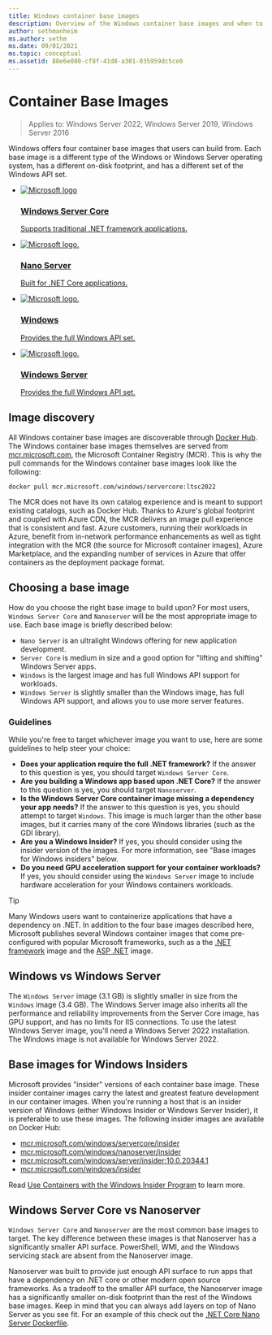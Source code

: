 ```yaml
---
title: Windows container base images
description: Overview of the Windows container base images and when to use them.
author: sethmanheim
ms.author: sethm
ms.date: 09/01/2021
ms.topic: conceptual
ms.assetid: 88e6e080-cf8f-41d8-a301-035959dc5ce0
---
```


# Container Base Images

> Applies to: Windows Server 2022, Windows Server 2019, Windows Server 2016

Windows offers four container base images that users can build from. Each base image is a different type of the Windows or Windows Server operating system, has a different on-disk footprint, and has a different set of the Windows API set.

<ul>
    <li>
        <a class="is-undecorated is-full-height is-block"
            href="https://hub.docker.com/_/microsoft-windows-servercore">
            <article class="card has-outline-hover is-relative is-full-height has-padding-none">
                    <div>
                        <div>
                            <img src="media/Microsoft_logo.svg" alt="Microsoft logo">
                        </div>
                    </div>
                <div>
                    <div>
                        <h3>Windows Server Core</h3>
                    </div>
                    <div>
                        <p>Supports traditional .NET framework applications.</p>
                    </div>
                </div>
            </a>
        </a>
    </li>
    <li>
        <a class="is-undecorated is-full-height is-block"
            href="https://hub.docker.com/_/microsoft-windows-nanoserver">
            <article class="card has-outline-hover is-relative is-full-height has-padding-none">
                    <div>
                        <div>
                            <img src="media/Microsoft_logo.svg" alt="Microsoft logo.">
                        </div>
                    </div>
                <div>
                    <div>
                        <h3>Nano Server</h3>
                    </div>
                    <div>
                        <p>Built for .NET Core applications.</p>
                    </div>
                </div>
            </article>
        </a>
    </li>
    <li>
        <a class="is-undecorated is-full-height is-block"
            href="https://hub.docker.com/_/microsoft-windows">
            <article class="card has-outline-hover is-relative is-full-height has-padding-none">
                    <div>
                        <div>
                            <img src="media/Microsoft_logo.svg" alt="Microsoft logo.">
                        </div>
                    </div>
                <div>
                    <div>
                        <h3>Windows</h3>
                    </div>
                    <div>
                        <p>Provides the full Windows API set.</p>
                    </div>
                </div>
            </article>
        </a>
    </li>
    <li>
        <a class="is-undecorated is-full-height is-block"
            href="https://hub.docker.com/_/microsoft-windows-server/">
            <article class="card has-outline-hover is-relative is-full-height has-padding-none">
                    <div>
                        <div>
                            <img src="media/Microsoft_logo.svg" alt="Microsoft logo.">
                        </div>
                    </div>
                <div>
                    <div>
                        <h3>Windows Server</h3>
                    </div>
                    <div>
                        <p>Provides the full Windows API set.</p>
                    </div>
                </div>
            </article>
        </a>
    </li>
</ul>

## Image discovery

All Windows container base images are discoverable through [Docker Hub](https://hub.docker.com/_/microsoft-windows-base-os-images). The Windows container base images themselves are served from [mcr.microsoft.com](mcr.microsoft.com), the Microsoft Container Registry (MCR). This is why the pull commands for the Windows container base images look like the following:

```code
docker pull mcr.microsoft.com/windows/servercore:ltsc2022
```

The MCR does not have its own catalog experience and is meant to support existing catalogs, such as Docker Hub. Thanks to Azure's global footprint and coupled with Azure CDN, the MCR delivers an image pull experience that is consistent and fast. Azure customers, running their workloads in Azure, benefit from in-network performance enhancements as well as tight integration with the MCR (the source for Microsoft container images), Azure Marketplace, and the expanding number of services in Azure that offer containers as the deployment package format.

## Choosing a base image

How do you choose the right base image to build upon? For most users, `Windows Server Core` and `Nanoserver` will be the most appropriate image to use. Each base image is briefly described below:

- `Nano Server` is an ultralight Windows offering for new application development.
- `Server Core` is medium in size and a good option for "lifting and shifting" Windows Server apps.
- `Windows` is the largest image and has full Windows API support for workloads.
- `Windows Server` is slightly smaller than the Windows image, has full Windows API support, and allows you to use more server features.

### Guidelines

 While you're free to target whichever image you want to use, here are some guidelines to help steer your choice:

- **Does your application require the full .NET framework?** If the answer to this question is yes, you should target `Windows Server Core`.
- **Are you building a Windows app based upon .NET Core?** If the answer to this question is yes, you should target `Nanoserver`.
- **Is the Windows Server Core container image missing a dependency your app needs?** If the answer to this question is yes, you should attempt to target `Windows`. This image is much larger than the other base images, but it carries many of the core Windows libraries (such as the GDI library).
- **Are you a Windows Insider?** If yes, you should consider using the insider version of the images. For more information, see "Base images for Windows insiders" below.
- **Do you need GPU acceleration support for your container workloads?** If yes, you should consider using the `Windows Server` image to include hardware acceleration for your Windows containers workloads.

> [!TIP]
> Many Windows users want to containerize applications that have a dependency on .NET. In addition to the four base images described here, Microsoft publishes several Windows container images that come pre-configured with popular Microsoft frameworks, such as a the [.NET framework](https://hub.docker.com/_/microsoft-dotnet-framework) image and the [ASP .NET](https://hub.docker.com/_/microsoft-dotnet-framework-aspnet/) image.

## Windows vs Windows Server

The `Windows Server` image (3.1 GB) is slightly smaller in size from the `Windows` image (3.4 GB). The Windows Server image also inherits all the performance and reliability improvements from the Server Core image, has GPU support, and has no limits for IIS connections. To use the latest Windows Server image, you'll need a Windows Server 2022 installation. The Windows image is not available for Windows Server 2022.

## Base images for Windows Insiders

Microsoft provides "insider" versions of each container base image. These insider container images carry the latest and greatest feature development in our container images. When you're running a host that is an insider version of Windows (either Windows Insider or Windows Server Insider), it is preferable to use these images. The following insider images are available on Docker Hub:

- [mcr.microsoft.com/windows/servercore/insider](https://hub.docker.com/_/microsoft-windows-servercore-insider)
- [mcr.microsoft.com/windows/nanoserver/insider](https://hub.docker.com/_/microsoft-windows-nanoserver-insider)
- [mcr.microsoft.com/windows/server/insider:10.0.20344.1](https://hub.docker.com/_/microsoft-windows-server-insider/)
- [mcr.microsoft.com/windows/insider](https://hub.docker.com/_/microsoft-windows-insider)

Read [Use Containers with the Windows Insider Program](../deploy-containers/insider-overview.md) to learn more.

## Windows Server Core vs Nanoserver

`Windows Server Core` and `Nanoserver` are the most common base images to target. The key difference between these images is that Nanoserver has a significantly smaller API surface. PowerShell, WMI, and the Windows servicing stack are absent from the Nanoserver image.

Nanoserver was built to provide just enough API surface to run apps that have a dependency on .NET core or other modern open source frameworks. As a tradeoff to the smaller API surface, the Nanoserver image has a significantly smaller on-disk footprint than the rest of the Windows base images. Keep in mind that you can always add layers on top of Nano Server as you see fit. For an example of this check out the [.NET Core Nano Server Dockerfile](https://github.com/dotnet/dotnet-docker).

